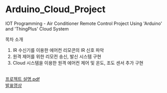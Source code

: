 # Arduino_Cloud_Project
IOT Programming - Air Conditioner Remote Control Project Using 'Arduino' and 'ThingPlus' Cloud System

목차 소개
1. IR 수신기를 이용한 에어컨 리모콘의 IR 신호 파악
2. 원격 제어를 위한 리모컨 송신, 발신 시스템 구현
3. Cloud 시스템을 이용한 원격 에어컨 제어 및 온도, 조도 센서 추가 구현 <br> <br>

[프로젝트 설명.pdf](https://github.com/mlnzlk/Arduino_Cloud_Project/files/11816924/default.pdf)
 <br>
[발표영상](https://youtu.be/fThZP4OAGVU)


